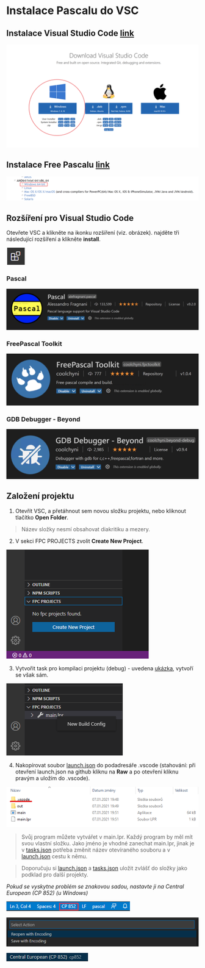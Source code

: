 # Instalace Pascalu do VSC

## Instalace Visual Studio Code [link](https://code.visualstudio.com/download)
![](images/download.png)

## Instalace Free Pascalu [link](https://www.freepascal.org/download.html)
![](images/freepascal.png)

## Rozšíření pro Visual Studio Code
 Otevřete VSC a klikněte na ikonku rozšíření (viz. obrázek). najděte tři následující rozšíření a klikněte **install**.

![](images/extension_icon.png)

### Pascal
![](images/pascal_extension.png)

### FreePascal Toolkit
![](images/toolkit_extension.png)

### GDB Debugger - Beyond
![](images/gdb_debugger_extension.png)

## Založení projektu
1. Otevřít VSC, a přetáhnout sem novou složku projektu, nebo kliknout tlačítko **Open Folder**.
> Název složky nesmí obsahovat diakritiku a mezery.

2. V sekci FPC PROJECTS zvolit **Create New Project**.

![](images/create_project.png)

3. Vytvořit task pro kompilaci projektu (debug) - uvedena [ukázka](tasks.json), vytvoří se však sám.

![](images/buildtask.png)

4. Nakopírovat soubor [launch.json](launch.json) do podadresáře .vscode
(stahování: při otevření launch.json na github kliknu na **Raw** a po otevření kliknu pravým a uložím do .vscode).

![](images/save_place.png)

> Svůj program můžete vytvářet v main.lpr. Každý program by měl mít svou vlastní složku. Jako jméno je vhodné zanechat main.lpr, jinak je v [tasks.json](tasks.json) potřeba změnit název otevíraného souboru a v [launch.json](launch.json) cestu k němu.

> Doporučuju si [launch.json](launch.json) a [tasks.json](tasks.json) uložit zvlášť do složky jako podklad pro další projekty.

_Pokud se vyskytne problém se znakovou sadou, nastavte ji na Central European (CP 852) (u Windows)_

![](images/encoding_position.png)

![](images/encoding_selection.png)

![](images/encoding.png)
